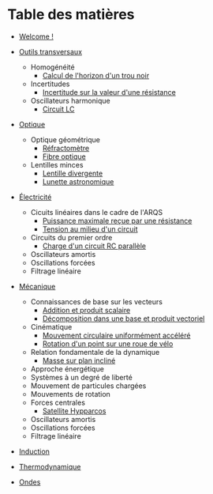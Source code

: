 # Table des matières

* [Welcome !](README.md)

* [Outils transversaux](blocs/outils_transversaux.md)
  * Homogénéité
    * [Calcul de l'horizon d'un trou noir](exercices/outils/horizon_trou_noir.md)
  * Incertitudes
    * [Incertitude sur la valeur d'une résistance](exercices/outils/incertitudes_resistance.md)
  * Oscillateurs harmonique
    * [Circuit LC](exercices/outils/oscillateur_harmonique_LC.md)

* [Optique](blocs/optique.md)
  * Optique géométrique
    * [Réfractomètre](exercices/optique/refractometre.md)
    * [Fibre optique](exercices/optique/fibre_optique.md)
  * Lentilles minces
    * [Lentille divergente](exercices/optique/lentille_divergente.md)
    * [Lunette astronomique](exercices/optique/lunette_astronomique.md)

* [Électricité](blocs/electricite.md)
  * Cicuits linéaires dans le cadre de l'ARQS
    * [Puissance maximale reçue par une résistance](exercices/elec/puissance_maximale.md)
    * [Tension au milieu d'un circuit](exercices/elec/tension_centrale_E1_R1_R2_E2.md)
  * Circuits du premier ordre
    * [Charge d'un circuit RC parallèle](exercices/elec/charge_circuit_RC_parallele.md)
  * Oscillateurs amortis
  * Oscillations forcées
  * Filtrage linéaire

* [Mécanique](blocs/mecanique.md)
  * Connaissances de base sur les vecteurs
    * [Addition et produit scalaire](exercices/meca/addition_et_produit_scalaire.md)
    * [Décomposition dans une base et produit vectoriel](exercices/meca/decomposition_et_produit_vectoriel.md)
  * Cinématique
    * [Mouvement circulaire uniformément accéléré](exercices/meca/mouvement_circulaire_uniformement_accelere.md)
    * [Rotation d'un point sur une roue de vélo](exercices/meca/roue_de_velo.md)
  * Relation fondamentale de la dynamique
    * [Masse sur plan incliné](exercices/meca/plan_incline.md)
  * Approche énergétique
  * Systèmes à un degré de liberté
  * Mouvement de particules chargées
  * Mouvements de rotation
  * Forces centrales
    * [Satellite Hypparcos](exercices/meca/hypparcos.md)
  * Oscillateurs amortis
  * Oscillations forcées
  * Filtrage linéaire

* [Induction](blocs/induction.md)

* [Thermodynamique](blocs/thermodynamique.md)

* [Ondes](blocs/ondes.md)
